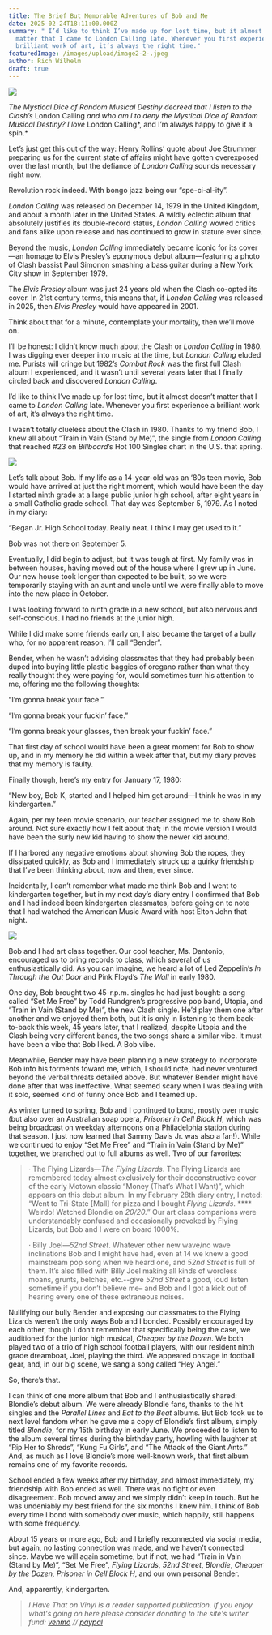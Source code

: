 ```yaml
---
title: The Brief But Memorable Adventures of Bob and Me
date: 2025-02-24T18:11:00.000Z
summary: " I’d like to think I’ve made up for lost time, but it almost doesn’t
  matter that I came to London Calling late. Whenever you first experience a
  brilliant work of art, it’s always the right time."
featuredImage: /images/upload/image2-2-.jpeg
author: Rich Wilhelm
draft: true
---
```

![](/images/upload/image2-2-.jpeg)

*The Mystical Dice of Random Musical Destiny decreed that I listen to the Clash’s* London Calling *and who am I to deny the Mystical Dice of Random Musical Destiny? I love* London Calling*, and I’m always happy to give it a spin.*

Let’s just get this out of the way: Henry Rollins’ quote about Joe Strummer preparing us for the current state of affairs might have gotten overexposed over the last month, but the defiance of *London Calling* sounds necessary right now.

Revolution rock indeed. With bongo jazz being our “spe-ci-al-ity”.

*London Calling* was released on December 14, 1979 in the United Kingdom, and about a month later in the United States. A wildly eclectic album that absolutely justifies its double-record status, *London Calling* wowed critics and fans alike upon release and has continued to grow in stature ever since.

Beyond the music, *London Calling* immediately became iconic for its cover—an homage to Elvis Presley’s eponymous debut album—featuring a photo of Clash bassist Paul Simonon smashing a bass guitar during a New York City show in September 1979.

The *Elvis Presley* album was just 24 years old when the Clash co-opted its cover. In 21st century terms, this means that, if *London Calling* was released in 2025, then *Elvis Presley* would have appeared in 2001.

Think about that for a minute, contemplate your mortality, then we’ll move on.

I’ll be honest: I didn’t know much about the Clash or *London Calling* in 1980. I was digging ever deeper into music at the time, but *London Calling* eluded me. Purists will cringe but 1982’s *Combat Rock* was the first full Clash album I experienced, and it wasn’t until several years later that I finally circled back and discovered *London Calling*.

I’d like to think I’ve made up for lost time, but it almost doesn’t matter that I came to *London Calling* late. Whenever you first experience a brilliant work of art, it’s always the right time.

I wasn’t totally clueless about the Clash in 1980. Thanks to my friend Bob, I knew all about “Train in Vain (Stand by Me)”, the single from *London Calling* that reached #23 on *Billboard*’s Hot 100 Singles chart in the U.S. that spring.

![](/images/upload/image1-2-.jpeg)

Let’s talk about Bob. If my life as a 14-year-old was an ‘80s teen movie, Bob would have arrived at just the right moment, which would have been the day I started ninth grade at a large public junior high school, after eight years in a small Catholic grade school. That day was September 5, 1979. As I noted in my diary:

“Began Jr. High School today. Really neat. I think I may get used to it.”

Bob was not there on September 5.

Eventually, I did begin to adjust, but it was tough at first. My family was in between houses, having moved out of the house where I grew up in June. Our new house took longer than expected to be built, so we were temporarily staying with an aunt and uncle until we were finally able to move into the new place in October.

I was looking forward to ninth grade in a new school, but also nervous and self-conscious. I had no friends at the junior high.

While I did make some friends early on, I also became the target of a bully who, for no apparent reason, I’ll call “Bender”.

Bender, when he wasn’t advising classmates that they had probably been duped into buying little plastic baggies of oregano rather than what they really thought they were paying for, would sometimes turn his attention to me, offering me the following thoughts:

“I’m gonna break your face.”

“I’m gonna break your fuckin’ face.”

“I’m gonna break your glasses, then break your fuckin’ face.”

That first day of school would have been a great moment for Bob to show up, and in my memory he did within a week after that, but my diary proves that my memory is faulty.

Finally though, here’s my entry for January 17, 1980:

“New boy, Bob K, started and I helped him get around—I think he was in my kindergarten.”

Again, per my teen movie scenario, our teacher assigned me to show Bob around. Not sure exactly how I felt about that; in the movie version I would have been the surly new kid having to show the newer kid around.

If I harbored any negative emotions about showing Bob the ropes, they dissipated quickly, as Bob and I immediately struck up a quirky friendship that I’ve been thinking about, now and then, ever since.

Incidentally, I can’t remember what made me think Bob and I went to kindergarten together, but in my next day’s diary entry I confirmed that Bob and I had indeed been kindergarten classmates, before going on to note that I had watched the American Music Award with host Elton John that night.

![](/images/upload/image0-1-.jpeg)

Bob and I had art class together. Our cool teacher, Ms. Dantonio, encouraged us to bring records to class, which several of us enthusiastically did. As you can imagine, we heard a lot of Led Zeppelin’s *In Through the Out Door* and Pink Floyd’s *The Wall* in early 1980.

One day, Bob brought two 45-r.p.m. singles he had just bought: a song called “Set Me Free” by Todd Rundgren’s progressive pop band, Utopia, and “Train in Vain (Stand by Me)”, the new Clash single. He’d play them one after another and we enjoyed them both, but it is only in listening to them back-to-back this week, 45 years later, that I realized, despite Utopia and the Clash being very different bands, the two songs share a similar vibe. It must have been a vibe that Bob liked. A Bob vibe.

Meanwhile, Bender may have been planning a new strategy to incorporate Bob into his torments toward me, which, I should note, had never ventured beyond the verbal threats detailed above. But whatever Bender might have done after that was ineffective. What seemed scary when I was dealing with it solo, seemed kind of funny once Bob and I teamed up.

As winter turned to spring, Bob and I continued to bond, mostly over music (but also over an Australian soap opera, *Prisoner in Cell Block H*, which was being broadcast on weekday afternoons on a Philadelphia station during that season. I just now learned that Sammy Davis Jr. was also a fan!). While we continued to enjoy “Set Me Free” and “Train in Vain (Stand by Me)” together, we branched out to full albums as well. Two of our favorites:

> · The Flying Lizards—*The Flying Lizards*. The Flying Lizards are remembered today almost exclusively for their deconstructive cover of the early Motown classic “Money (That’s What I Want)”, which appears on this debut album. In my February 28th diary entry, I noted: “Went to Tri-State \[Mall] for pizza and I bought *Flying Lizards*. \*\*\*\* Weirdo! Watched Blondie on *20/20.*” Our art class companions were understandably confused and occasionally provoked by Flying Lizards, but Bob and I were on board 1000%.
>
> · Billy Joel—*52nd Street*. Whatever other new wave/no wave inclinations Bob and I might have had, even at 14 we knew a good mainstream pop song when we heard one, and *52nd Street* is full of them. It’s also filled with Billy Joel making all kinds of wordless moans, grunts, belches, etc.--give *52nd Street* a good, loud listen sometime if you don’t believe me– and Bob and I got a kick out of hearing every one of these extraneous noises.

Nullifying our bully Bender and exposing our classmates to the Flying Lizards weren’t the only ways Bob and I bonded. Possibly encouraged by each other, though I don’t remember that specifically being the case, we auditioned for the junior high musical, *Cheaper by the Dozen*. We both played two of a trio of high school football players, with our resident ninth grade dreamboat, Joel, playing the third. We appeared onstage in football gear, and, in our big scene, we sang a song called “Hey Angel.”

So, there’s that.

I can think of one more album that Bob and I enthusiastically shared: Blondie’s debut album. We were already Blondie fans, thanks to the hit singles and the *Parallel Lines* and *Eat to the Beat* albums. But Bob took us to next level fandom when he gave me a copy of Blondie’s first album, simply titled *Blondie*, for my 15th birthday in early June. We proceeded to listen to the album several times during the birthday party, howling with laughter at “Rip Her to Shreds”, “Kung Fu Girls”, and “The Attack of the Giant Ants.” And, as much as I love Blondie’s more well-known work, that first album remains one of my favorite records.

School ended a few weeks after my birthday, and almost immediately, my friendship with Bob ended as well. There was no fight or even disagreement. Bob moved away and we simply didn’t keep in touch. But he was undeniably my best friend for the six months I knew him. I think of Bob every time I bond with somebody over music, which happily, still happens with some frequency.

About 15 years or more ago, Bob and I briefly reconnected via social media, but again, no lasting connection was made, and we haven’t connected since. Maybe we will again sometime, but if not, we had “Train in Vain (Stand by Me)”, “Set Me Free”, *Flying Lizards*, *52nd Street*, *Blondie*, *Cheaper by the Dozen, Prisoner in Cell Block H*, and our own personal Bender.

 And, apparently, kindergarten.
>
> *I Have That on Vinyl is a reader supported publication. If you enjoy what's going on here please consider donating to the site's writer fund: [venmo](https://account.venmo.com/u/Michele-Catalano2659) // [paypal](https://www.paypal.com/paypalme/goingitaloneny?country.x=US&locale.x=en_US)*

